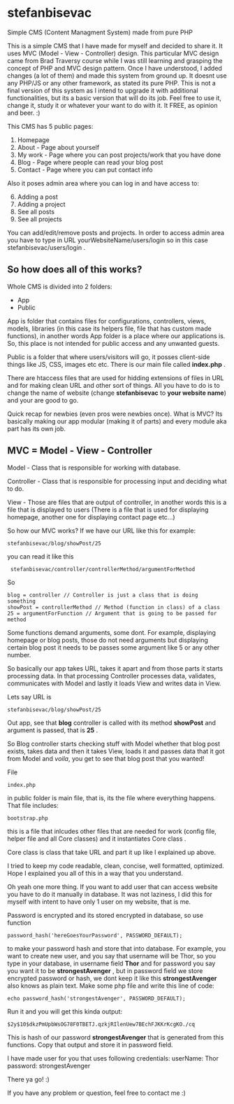 # stefanbisevac
Simple CMS (Content Managment System) made from pure PHP

This is a simple CMS that I have made for myself and decided to share it. It uses MVC (Model - View - Controller) design.  This particular MVC  design came from Brad Traversy course while I was still learning and grasping the concept of PHP and MVC design pattern. Once I have understood, I added changes (a lot of them) and made this system from ground up. It doesnt use any PHP/JS or any other framework, as stated its pure PHP. This is not a final version of this system as I intend to upgrade it with additional functionalities, but its a basic version that  will do its job. Feel free to use it, change it, study it or whatever your want to do with it. It FREE, as opinion and beer. :)

This CMS has 5 public pages:

1. Homepage
2. About - Page about yourself
3. My work - Page where you can post projects/work that you have done
4. Blog - Page where people can read your blog post
5. Contact - Page where you can put contact info

Also it poses admin area where you can log in and have access to:

6. Adding a post
7. Adding a project
8. See all posts 
9. See all projects

You can add/edit/remove posts and projects. In order to access admin area you have to type in URL yourWebsiteName/users/login so in this case stefanbisevac/users/login . 

So how does all of this works?
-

 Whole CMS is divided into 2 folders:


 - App
 - Public

App is folder that contains files for configurations, controllers, views, models,  libraries (in this case its helpers file, file that has custom made functions), in another words App folder is a place where our applications is. So, this place is not intended for public access and any unwanted guests.

Public is a folder that where users/visitors will go, it posses client-side things like JS, CSS, images etc etc. There is our main file called **index.php** .

 There are htaccess files that are used for hidding extensions of files in URL and for making clean URL and other sort of things. All you have to do is to change the name of website (change **stefanbisevac** to **your website name**) and your are good to go.

Quick recap for newbies  (even pros were newbies once). What is MVC? Its basically making our app modular (making it of parts) and every module aka part has its own job.

MVC = Model - View - Controller
-
Model - Class that is responsible for working with database.

Controller - Class that is responsible for processing input and deciding what to do.

View - Those are files that are output of controller, in another words this is a file that is displayed to users (There is a file that is used for displaying homepage, another one for displaying contact page etc...)


So how our MVC works? If we have our URL like this for example:

    stefanbisevac/blog/showPost/25

you can read it like this

     stefanbisevac/controller/controllerMethod/argumentForMethod

So

	blog = controller // Controller is just a class that is doing something
	showPost = controllerMethod // Method (function in class) of a class
	25 = argumentForFunction // Argument that is going to be passed for method
 
 Some functions demand arguments, some dont. For example, displaying homepage or blog posts, those  do not need arguments but displaying certain blog post it needs to be passes some argument like 5 or any other number.

So basically  our app takes URL, takes it apart and from those parts it starts processing data. In that processing Controller processes data, validates, communicates with Model and lastly it loads View and writes data in View.

Lets say URL is 

	stefanbisevac/blog/showPost/25

Out app, see that **blog** controller is called with its method **showPost** and argument is passed, that is **25** .

So Blog controller starts checking stuff with Model whether that blog post exists, takes data and then it takes View, loads it and passes data that it got from Model and *voila*, you get to see that blog post that you wanted!

File

	index.php
in public folder is main file, that is, its the file where everything happens. That file includes:

	bootstrap.php
this is a file that inlcudes other files that are needed for work (config file, helper file and all Core classes) and it instantiates Core class .

Core class is class that take URL and part it up like I explained up above.

I tried to keep my code readable, clean, concise, well formatted, optimized.
Hope I explained you all of this in a way that you understand.

Oh yeah one more thing. If you want to add user that can access website you have to do it manually in database. It was not laziness,  I did this for myself with intent to have only 1 user on my website, that is me.

Password is encrypted and its stored encrypted in database, so use function

	password_hash('hereGoesYourPassword', PASSWORD_DEFAULT);

to make your password hash and store that into database. For example, you want to create new user, and you say that username will be Thor, so you type in your database, in username field **Thor** and for password you say you want it to be **strongestAvenger** , but in password field we store encrypted password or hash, we dont keep it like this **strongestAvenger** also knows as plain text. Make some php file and write this line of code:

	echo password_hash('strongestAvenger', PASSWORD_DEFAULT);
	
Run it and you will get this kinda output:

	$2y$10$dkzPmUpbWsOG78F0TBETJ.qzkjRIlenUew7BEchFJKKrKcgKO./cq

This is hash of our password **strongestAvenger** that is generated from this functions.  Copy that output and store it in password field.

I have made user for you that uses following credentials:
userName: Thor
password: strongestAvenger



There ya go! :)

If you have any problem or question, feel free to contact me :)
